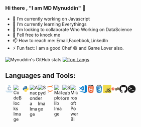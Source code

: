 ### Hi there , "I am MD Mynuddin" 👋

<!--
**Mynuddin-dev/Mynuddin-dev** is a ✨ _special_ ✨ repository because its `README.md` (this file) appears on your GitHub profile.radical, merko, gruvbox, tokyonight, onedark, cobalt, synthwave, highcontrast, dracula

Here are some ideas to get you started:
-->

- 🔭 I’m currently working on Javascript
- 🌱 I’m currently learning Everythings
- 👯 I’m looking to collaborate Who Working on DataScience
- 💬 Fell free to knock me 
- 📫 How to reach me: Email,Facebbok,LinkedIn
- ⚡ Fun fact: I am a good Chef 😄 and Game Lover also.




![Mynuddin's GitHub stats](https://github-readme-stats.vercel.app/api?username=Mynuddin-dev&show_icons=true&theme=radical)    [![Top Langs](https://github-readme-stats.vercel.app/api/top-langs/?username=Mynuddin-dev&layout=compact&langs_count=8)](https://github.com/Mynuddin-dev/github-readme-stats)


## Languages and Tools:

<img  align = "left" alt ="C Programming Image" width = "26px" src = https://raw.githubusercontent.com/github/explore/80688e429a7d4ef2fca1e82350fe8e3517d3494d/topics/c/c.png />
<img  align = "left" alt ="CodeBlocks Image" width = "26px" src = https://carlossilesblog.files.wordpress.com/2020/05/codeblocks_logo.png />



<img  align = "left" alt ="Python Image" width = "26px" src =  https://raw.githubusercontent.com/github/explore/80688e429a7d4ef2fca1e82350fe8e3517d3494d/topics/python/python.png />

<img  align = "left" alt ="Anaconda Image" width = "26px" src = https://www.pngitem.com/pimgs/m/241-2413401_anaconda-python-icon-hd-png-download.png />


<img  align = "left" alt ="Spyder Image" width = "26px" src = https://www.pinclipart.com/picdir/big/180-1807410_spyder-icon-clipart.png />


<img  align = "left" alt ="Jupyter Notebook Image" width = "26px" src = https://raw.githubusercontent.com/github/explore/80688e429a7d4ef2fca1e82350fe8e3517d3494d/topics/jupyter-notebook/jupyter-notebook.png />


<img  align = "left" alt ="Matplotlib Image" width = "26px" src = https://static.javatpoint.com/tutorial/matplotlib/images/matplotlib-tutorial.png />
<img  align = "left" alt ="Seaborn " width = "26px" src = https://user-images.githubusercontent.com/315810/92254613-279c8000-ee9f-11ea-9b73-5622a7d95f3f.png />
<img  align = "left" alt ="Microsoft Power BI " width = "26px" src = https://cdn.corporatefinanceinstitute.com/assets/power-bi.png />


<img align="left" alt="Visual Studio Code" width="26px" src="https://raw.githubusercontent.com/github/explore/80688e429a7d4ef2fca1e82350fe8e3517d3494d/topics/visual-studio-code/visual-studio-code.png" />


<img align="left" alt="HTML5" width="26px" src="https://raw.githubusercontent.com/github/explore/80688e429a7d4ef2fca1e82350fe8e3517d3494d/topics/html/html.png" />

<img align="left" alt="CSS3" width="26px" src="https://raw.githubusercontent.com/github/explore/80688e429a7d4ef2fca1e82350fe8e3517d3494d/topics/css/css.png" />

<img align="left" alt="JavaScript" width="26px" src="https://raw.githubusercontent.com/github/explore/80688e429a7d4ef2fca1e82350fe8e3517d3494d/topics/javascript/javascript.png" />

<img align="left" alt="Git" width="26px" src="https://raw.githubusercontent.com/github/explore/80688e429a7d4ef2fca1e82350fe8e3517d3494d/topics/git/git.png" />

<img align="left" alt="GitHub" width="26px" src="https://raw.githubusercontent.com/github/explore/78df643247d429f6cc873026c0622819ad797942/topics/github/github.png" />

<img align="left" alt="Terminal" width="26px" src="https://raw.githubusercontent.com/github/explore/80688e429a7d4ef2fca1e82350fe8e3517d3494d/topics/terminal/terminal.png" />

<br />
<br />

